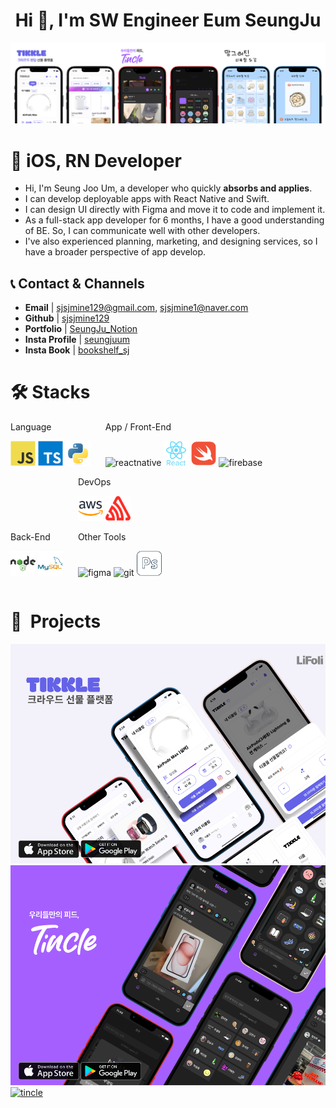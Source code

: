 <h1 align="center">Hi 👋, I'm SW Engineer Eum SeungJu</h1>

<a align="center" href="https://www.notion.so/iOS-RN-Developer-Eum-SeungJu-51ffd9329341468aaba64686126faee3?pvs=4">
  <img src="main.png" alt="Title Image" width="800" >
</a>

# 📱 iOS, RN Developer

- Hi, I'm Seung Joo Um, a developer who quickly **absorbs and applies**.
- I can develop deployable apps with React Native and Swift.
- I can design UI directly with Figma and move it to code and implement it.
- As a full-stack app developer for 6 months, I have a good understanding of BE. So, I can communicate well with other developers.
- I've also experienced planning, marketing, and designing services, so I have a broader perspective of app develop.

## 📞 Contact & Channels

- **Email** | sjsjmine129@gmail.com, sjsjmine1@naver.com
- **Github** | [sjsjmine129](https://github.com/sjsjmine129)
- **Portfolio** | [SeungJu_Notion](https://eumseungju.notion.site/Eum-SeungJu-51ffd9329341468aaba64686126faee3?pvs=4)
- **Insta Profile** | [seungjuum](https://www.instagram.com/seungjuum/)
- **Insta Book** | [bookshelf_sj](https://www.instagram.com/bookshelf_sj/)

# 🛠 Stacks

<div>
  <span style="display: inline-block; margin-right: 20px;">
    <label>Language</label>
    <p align="left">
      <img src="https://raw.githubusercontent.com/devicons/devicon/master/icons/javascript/javascript-original.svg" alt="javascript" width="40" height="40"/>
      <img src="https://raw.githubusercontent.com/devicons/devicon/master/icons/typescript/typescript-original.svg" alt="typescript" width="40" height="40"/>
      <img src="https://raw.githubusercontent.com/devicons/devicon/master/icons/python/python-original.svg" alt="python" width="40" height="40"/> 
    </p>
  </span>

<span style="display: inline-block; margin-right: 20px;">
<label>App / Front-End</label>
<p align="left"> 
  <img src="https://reactnative.dev/img/header_logo.svg" alt="reactnative" width="40" height="40"/>
  <img src="https://raw.githubusercontent.com/devicons/devicon/master/icons/react/react-original-wordmark.svg" alt="react" width="40" height="40"/> 
  <img src="https://raw.githubusercontent.com/devicons/devicon/master/icons/swift/swift-original.svg" alt="swift" width="40" height="40"/>
  <img src="https://www.vectorlogo.zone/logos/firebase/firebase-icon.svg" alt="firebase" width="40" height="40"/> 
</p>
</span>

<span style="display: inline-block; margin-right: 20px;">
<label>Back-End</label>
<p align="left">
  <img src="https://raw.githubusercontent.com/devicons/devicon/master/icons/nodejs/nodejs-original-wordmark.svg" alt="nodejs" width="40" height="40"/>
  <img src="https://raw.githubusercontent.com/devicons/devicon/master/icons/mysql/mysql-original-wordmark.svg" alt="mysql" width="40" height="40"/>
</p>
</span>

<span style="display: inline-block; margin-right: 20px;">
<ladel>DevOps</label>
<p align="left">
   <img src="https://raw.githubusercontent.com/devicons/devicon/master/icons/amazonwebservices/amazonwebservices-original-wordmark.svg" alt="aws" width="40" height="40"/>
  <img src="Sentry.svg" alt="mysql" width="40" height="40"/>
</p>
</ladel>

<span>
<label>Other Tools</label>
<p align="left">
  <img src="https://www.vectorlogo.zone/logos/figma/figma-icon.svg" alt="figma" width="40" height="40"/> 
  <img src="https://www.vectorlogo.zone/logos/git-scm/git-scm-icon.svg" alt="git" width="40" height="40"/> 
  <img src="https://raw.githubusercontent.com/devicons/devicon/master/icons/photoshop/photoshop-line.svg" alt="photoshop" width="40" height="40"/>
</p>
</span>

</div>

# 🎈  Projects

  <a align="center" href="https://eumseungju.notion.site/TIKKLE-6d775f688dc04a41bb54d1b9b4cff18d?pvs=4">
    <img src="tikkle.png" alt="tikkle" width="700" >
  </a>

  <a align="center" href="https://eumseungju.notion.site/Tincle-342f1f3b0a134fd894957c466ed5cccd?pvs=4">
    <img src="tincle240218.png" alt="tincle" width="700">
  </a>
 
  <a align="center" href="https://eumseungju.notion.site/Swift-UIKit-c5af51d46ab64300bb1f5577d15c2d39?pvs=4">
    <img src="mangDex.png" alt="tincle" width="700">
  </a>
